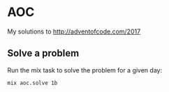 # AOC

My solutions to http://adventofcode.com/2017

## Solve a problem

Run the mix task to solve the problem for a given day:

    mix aoc.solve 1b
